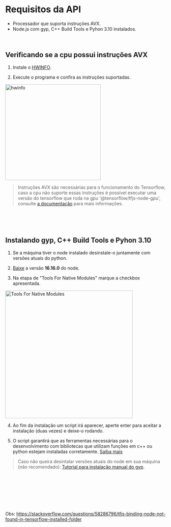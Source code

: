 # Requisitos da API
- Processador que suporta instruções AVX.
- Node.js com gyp, C++ Build Tools e Pyhon 3.10 instalados. 
<br>

## Verificando se a cpu possui instruções AVX

 1. Instale o [HWINFO](https://www.hwinfo.com/download/).
 
 2. Execute o programa e confira as instruções suportadas.
 
 <img src="https://qph.fs.quoracdn.net/main-qimg-3131dd7bd2ef962f14b82ff46f9731f5"
     alt="hwinfo"
     style="width: 300px; height: auto" />
     
 >Instruções AVX são necessárias para o funcionamento do Tensorflow, caso a cpu não suporte essas instruções é possível executar uma versão do tensorflow que roda na gpu '@tensorflow/tfjs-node-gpu', consulte [a documentação](https://www.npmjs.com/package/@tensorflow/tfjs-node) para mais informações.

<br><br><br>

## Instalando gyp, C++ Build Tools e Pyhon 3.10

1. Se a máquina tiver o node instalado desinstale-o juntamente com versões atuais do python.

2. [Baixe](https://nodejs.org/en/) a versão **16.16.0** do node.

3. Na etapa de "Tools For Native Modules" marque a checkbox apresentada.

<img src="https://i.ibb.co/1Z13T1k/Capturar.png"
     alt="Tools For Native Modules"
     style="width: 400px; height: auto" />
     
     
4. Ao fim da instalação um script irá aparecer, aperte enter para aceitar a instalação (duas vezes) e deixe-o rodando.

5. O script garantirá que as ferramentas necessárias para o desenvolvimento com bibliotecas que utilizam funções em c++ ou python estejam instaladas corretamente. [Saiba mais](https://github.com/nodejs/node-gyp)

> Caso não queira desintalar versões atuais do node em sua máquina (não recomendado): [Tutorial para instalação manual do gyp](https://github.com/nodejs/node-gyp#on-windows).




<br><br><br><br><br><br>



   
   
   
   Obs: https://stackoverflow.com/questions/58286796/tfjs-binding-node-not-found-in-tensorflow-installed-folder
  
